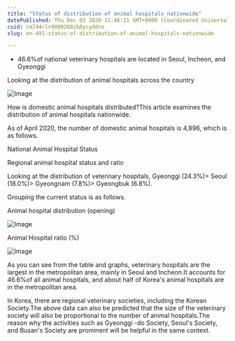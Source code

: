 ```yaml
---
title: "Status of distribution of animal hospitals nationwide"
datePublished: Thu Dec 03 2020 11:46:21 GMT+0000 (Coordinated Universal Time)
cuid: cm744rln9000208ib0ycyddre
slug: en-491-status-of-distribution-of-animal-hospitals-nationwide

---
```



- 46.6%of national veterinary hospitals are located in Seoul, Incheon, and Gyeonggi

Looking at the distribution of animal hospitals across the country

![Image](https://cdn.hashnode.com/res/hashnode/image/upload/v1739498952682/9daa1853-85c1-4652-8c01-5bf25a632a1a.jpeg)

How is domestic animal hospitals distributed?This article examines the distribution of animal hospitals nationwide.

As of April 2020, the number of domestic animal hospitals is 4,896, which is as follows.

National Animal Hospital Status

Regional animal hospital status and ratio

Looking at the distribution of veterinary hospitals, Gyeonggi (24.3%)> Seoul (18.0%)> Gyeongnam (7.8%)> Gyeongbuk (6.8%).

Grouping the current status is as follows.

Animal hospital distribution (opening)

![Image](https://cdn.hashnode.com/res/hashnode/image/upload/v1739498954603/4b4fefac-23fa-4229-9e1d-387074b544a5.png)

Animal Hospital ratio (%)

![Image](https://cdn.hashnode.com/res/hashnode/image/upload/v1739498955986/dc6d2d81-2c39-40f1-b136-5c6c30140509.png)

As you can see from the table and graphs, veterinary hospitals are the largest in the metropolitan area, mainly in Seoul and Incheon.It accounts for 46.6%of all animal hospitals, and about half of Korea's animal hospitals are in the metropolitan area.

In Korea, there are regional veterinary societies, including the Korean Society.The above data can also be predicted that the size of the veterinary society will also be proportional to the number of animal hospitals.The reason why the activities such as Gyeonggi -do Society, Seoul's Society, and Busan's Society are prominent will be helpful in the same context.